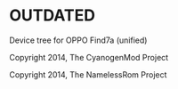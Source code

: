 OUTDATED
========

Device tree for OPPO Find7a (unified)

Copyright 2014, The CyanogenMod Project

Copyright 2014, The NamelessRom Project

